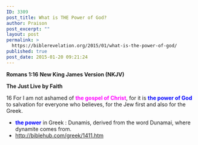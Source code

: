 ```yaml
---
ID: 3309
post_title: What is THE Power of God?
author: Praison
post_excerpt: ""
layout: post
permalink: >
  https://biblerevelation.org/2015/01/what-is-the-power-of-god/
published: true
post_date: 2015-01-20 09:21:24
---
```

<strong>Romans 1:16</strong>
<strong> New King James Version (NKJV)</strong>

<strong>The Just Live by Faith</strong>

16 For I am not ashamed of <span style="color: #ff00ff;"><strong>the gospel of Christ</strong></span>, for it is <span style="color: #0000ff;"><strong>the power of God</strong></span> to salvation for everyone who believes, for the Jew first and also for the Greek.
<ul>
	<li><span style="color: #0000ff;"><strong>the power</strong></span> in Greek : Dunamis, derived from the word Dunamai, where dynamite comes from.</li>
	<li><a href="http://biblehub.com/greek/1411.htm" target="_blank" rel="nofollow noopener noreferrer">http://biblehub.com/greek/1411.htm</a></li>
</ul>